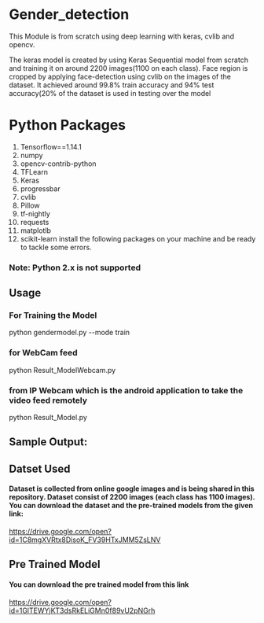 # Gender_detection
 This Module is from scratch using deep learning with keras, cvlib and opencv.

The keras model is created by using Keras Sequential model from scratch and training it on around 2200 images(1100 on each class). Face region is cropped by applying face-detection using cvlib on the images of the dataset. It achieved around 99.8% train accuracy and 94% test accuracy(20% of the dataset is used in testing over the model

# Python Packages
1. Tensorflow==1.14.1
2. numpy
3. opencv-contrib-python
4. TFLearn
5. Keras
6. progressbar
7. cvlib
8. Pillow
9. tf-nightly
10. requests
11. matplotlb
12. scikit-learn
install the following packages on your machine and be ready to tackle some errors.

### Note: Python 2.x is not supported

## Usage
### For Training the Model
python gendermodel.py --mode train 

### for WebCam feed
python Result_ModelWebcam.py

### from IP Webcam which is the android application to take the video feed remotely

python Result_Model.py

## Sample Output:


## Datset Used
#### Dataset is collected from online google images and is being shared in this repository. Dataset consist of 2200 images (each class has 1100 images). You can download the dataset and the pre-trained models from the given link:
https://drive.google.com/open?id=1C8mgXVRtx8DisoK_FV39HTxJMM5ZsLNV

## Pre Trained Model
#### You can download the pre trained model from this link 
https://drive.google.com/open?id=1GlTEWYjKT3dsRkELiGMn0f89vU2pNGrh


